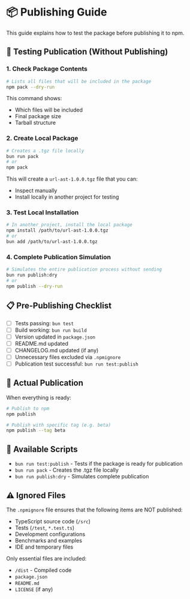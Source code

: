 # 📦 Publishing Guide

This guide explains how to test the package before publishing it to npm.

## 🧪 Testing Publication (Without Publishing)

### 1. Check Package Contents

```bash
# Lists all files that will be included in the package
npm pack --dry-run
```

This command shows:
- Which files will be included
- Final package size
- Tarball structure

### 2. Create Local Package

```bash
# Creates a .tgz file locally
bun run pack
# or
npm pack
```

This will create a `url-ast-1.0.0.tgz` file that you can:
- Inspect manually
- Install locally in another project for testing

### 3. Test Local Installation

```bash
# In another project, install the local package
npm install /path/to/url-ast-1.0.0.tgz
# or
bun add /path/to/url-ast-1.0.0.tgz
```

### 4. Complete Publication Simulation

```bash
# Simulates the entire publication process without sending
bun run publish:dry
# or
npm publish --dry-run
```

## 📋 Pre-Publishing Checklist

- [ ] Tests passing: `bun test`
- [ ] Build working: `bun run build`
- [ ] Version updated in `package.json`
- [ ] README.md updated
- [ ] CHANGELOG.md updated (if any)
- [ ] Unnecessary files excluded via `.npmignore`
- [ ] Publication test successful: `bun run test:publish`

## 🚀 Actual Publication

When everything is ready:

```bash
# Publish to npm
npm publish

# Publish with specific tag (e.g. beta)
npm publish --tag beta
```

## 📝 Available Scripts

- `bun run test:publish` - Tests if the package is ready for publication
- `bun run pack` - Creates the .tgz file locally
- `bun run publish:dry` - Simulates complete publication

## ⚠️ Ignored Files

The `.npmignore` file ensures that the following items are NOT published:
- TypeScript source code (`/src`)
- Tests (`/test`, `*.test.ts`)
- Development configurations
- Benchmarks and examples
- IDE and temporary files

Only essential files are included:
- `/dist` - Compiled code
- `package.json`
- `README.md`
- `LICENSE` (if any) 